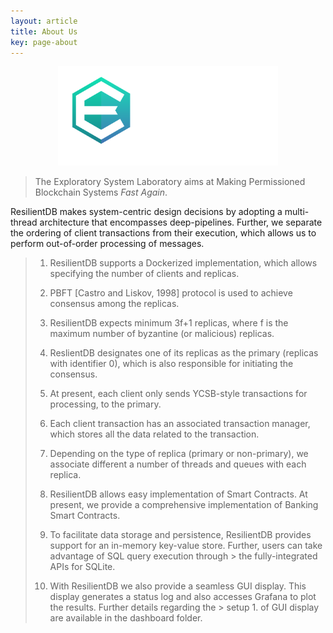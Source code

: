```yaml
---
layout: article
title: About Us
key: page-about
---
```



<p style="text-align:center;">
    <img src="/assets/expolab-icon.png" width="70%" height="70%" alt="Functions" style="background-color:#000;"/>
    <br>
</p>

> The Exploratory System Laboratory aims at Making Permissioned Blockchain Systems *Fast Again*.

ResilientDB makes system-centric design decisions by adopting a multi-thread architecture that encompasses deep-pipelines. Further, we separate the ordering of client transactions from their execution, which allows us to perform out-of-order processing of messages.

>
> 1. ResilientDB supports a Dockerized implementation, which allows specifying the number of clients and replicas.
> 
> 2. PBFT [Castro and Liskov, 1998] protocol is used to achieve consensus among the replicas.
> 
> 3. ResilientDB expects minimum 3f+1 replicas, where f is the maximum number of byzantine (or malicious) replicas.
> 
> 4. ReslientDB designates one of its replicas as the primary (replicas with identifier 0), which is also responsible for initiating the consensus.
> 
> 5. At present, each client only sends YCSB-style transactions for processing, to the primary.
> 
> 6. Each client transaction has an associated transaction manager, which stores all the data related to the transaction.
> 
> 7. Depending on the type of replica (primary or non-primary), we associate different a number of threads and queues with each replica.
> 
> 8. ResilientDB allows easy implementation of Smart Contracts. At present, we provide a comprehensive implementation of Banking Smart Contracts.
> 
> 9. To facilitate data storage and persistence, ResilientDB provides support for an in-memory key-value store. Further, users can take advantage of SQL query execution through > the fully-integrated APIs for SQLite.
> 
> 10. With ResilientDB we also provide a seamless GUI display. This display generates a status log and also accesses Grafana to plot the results. Further details regarding the > setup 1. of GUI display are available in the dashboard folder.